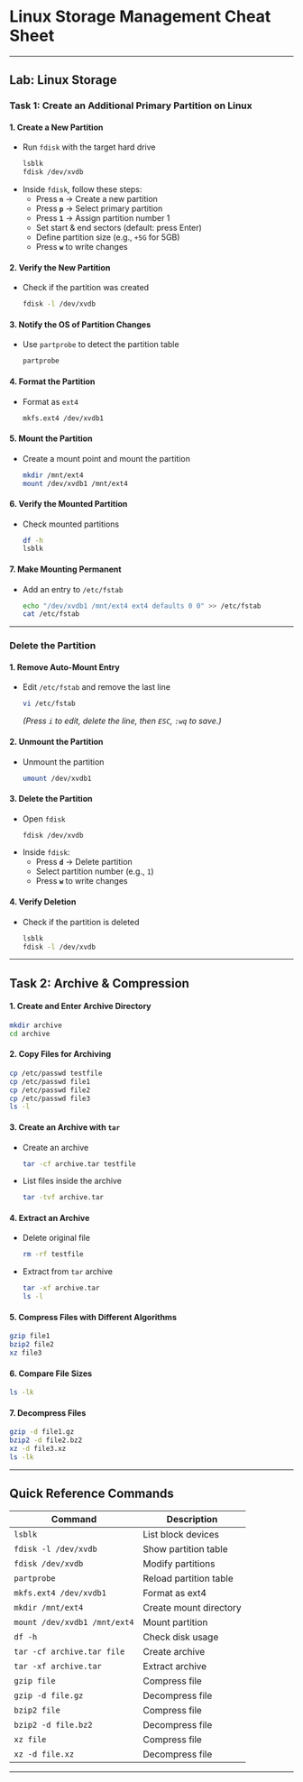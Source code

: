 # **Linux Storage Management Cheat Sheet**  

---

## **Lab: Linux Storage**  

### **Task 1: Create an Additional Primary Partition on Linux**  

#### **1. Create a New Partition**  
- Run `fdisk` with the target hard drive  
  ```bash
  lsblk  
  fdisk /dev/xvdb  
  ```
- Inside `fdisk`, follow these steps:  
  - Press **`n`** → Create a new partition  
  - Press **`p`** → Select primary partition  
  - Press **`1`** → Assign partition number 1  
  - Set start & end sectors (default: press Enter)  
  - Define partition size (e.g., `+5G` for 5GB)  
  - Press **`w`** to write changes  

#### **2. Verify the New Partition**
- Check if the partition was created  
  ```bash
  fdisk -l /dev/xvdb  
  ```

#### **3. Notify the OS of Partition Changes**
- Use `partprobe` to detect the partition table  
  ```bash
  partprobe  
  ```

#### **4. Format the Partition**
- Format as `ext4`  
  ```bash
  mkfs.ext4 /dev/xvdb1  
  ```

#### **5. Mount the Partition**
- Create a mount point and mount the partition  
  ```bash
  mkdir /mnt/ext4  
  mount /dev/xvdb1 /mnt/ext4  
  ```

#### **6. Verify the Mounted Partition**
- Check mounted partitions  
  ```bash
  df -h  
  lsblk  
  ```

#### **7. Make Mounting Permanent**
- Add an entry to `/etc/fstab`  
  ```bash
  echo "/dev/xvdb1 /mnt/ext4 ext4 defaults 0 0" >> /etc/fstab  
  cat /etc/fstab  
  ```

---

### **Delete the Partition**  

#### **1. Remove Auto-Mount Entry**  
- Edit `/etc/fstab` and remove the last line  
  ```bash
  vi /etc/fstab  
  ```
  *(Press `i` to edit, delete the line, then `ESC`, `:wq` to save.)*

#### **2. Unmount the Partition**
- Unmount the partition  
  ```bash
  umount /dev/xvdb1  
  ```

#### **3. Delete the Partition**
- Open `fdisk`  
  ```bash
  fdisk /dev/xvdb  
  ```
- Inside `fdisk`:  
  - Press **`d`** → Delete partition  
  - Select partition number (e.g., `1`)  
  - Press **`w`** to write changes  

#### **4. Verify Deletion**
- Check if the partition is deleted  
  ```bash
  lsblk  
  fdisk -l /dev/xvdb  
  ```

---


## **Task 2: Archive & Compression**  

#### **1. Create and Enter Archive Directory**
```bash
mkdir archive  
cd archive  
```

#### **2. Copy Files for Archiving**
```bash
cp /etc/passwd testfile  
cp /etc/passwd file1  
cp /etc/passwd file2  
cp /etc/passwd file3  
ls -l  
```

#### **3. Create an Archive with `tar`**
- Create an archive  
  ```bash
  tar -cf archive.tar testfile  
  ```
- List files inside the archive  
  ```bash
  tar -tvf archive.tar  
  ```

#### **4. Extract an Archive**
- Delete original file  
  ```bash
  rm -rf testfile  
  ```
- Extract from `tar` archive  
  ```bash
  tar -xf archive.tar  
  ls -l  
  ```

#### **5. Compress Files with Different Algorithms**
```bash
gzip file1  
bzip2 file2  
xz file3  
```

#### **6. Compare File Sizes**
```bash
ls -lk  
```

#### **7. Decompress Files**
```bash
gzip -d file1.gz  
bzip2 -d file2.bz2  
xz -d file3.xz  
ls -lk  
```

---

## **Quick Reference Commands**  

| Command | Description |
|---------|-------------|
| `lsblk` | List block devices |
| `fdisk -l /dev/xvdb` | Show partition table |
| `fdisk /dev/xvdb` | Modify partitions |
| `partprobe` | Reload partition table |
| `mkfs.ext4 /dev/xvdb1` | Format as ext4 |
| `mkdir /mnt/ext4` | Create mount directory |
| `mount /dev/xvdb1 /mnt/ext4` | Mount partition |
| `df -h` | Check disk usage |
| `tar -cf archive.tar file` | Create archive |
| `tar -xf archive.tar` | Extract archive |
| `gzip file` | Compress file |
| `gzip -d file.gz` | Decompress file |
| `bzip2 file` | Compress file |
| `bzip2 -d file.bz2` | Decompress file |
| `xz file` | Compress file |
| `xz -d file.xz` | Decompress file |

---
